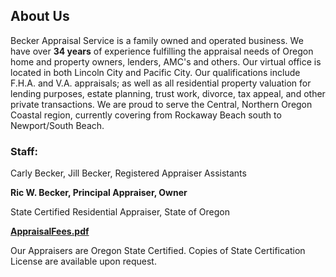 ## About Us

Becker Appraisal Service is a family owned and operated business. We have over **34 years** of experience fulfilling the appraisal needs of Oregon home and property owners, lenders, AMC's and others. Our virtual office is located in both Lincoln City and Pacific City. Our qualifications include F.H.A. and V.A. appraisals; as well as all residential property valuation for lending purposes, estate planning, trust work, divorce, tax appeal, and other private transactions. We are proud to serve the Central, Northern Oregon Coastal region, currently covering from Rockaway Beach south to Newport/South Beach.

### Staff:

Carly Becker, Jill Becker, Registered Appraiser Assistants

**Ric W. Becker, Principal Appraiser, Owner**

State Certified Residential Appraiser, State of Oregon

**[AppraisalFees.pdf](md/appraisalfees.pdf)**

Our Appraisers are Oregon State Certified. Copies of State Certification License are available upon request.